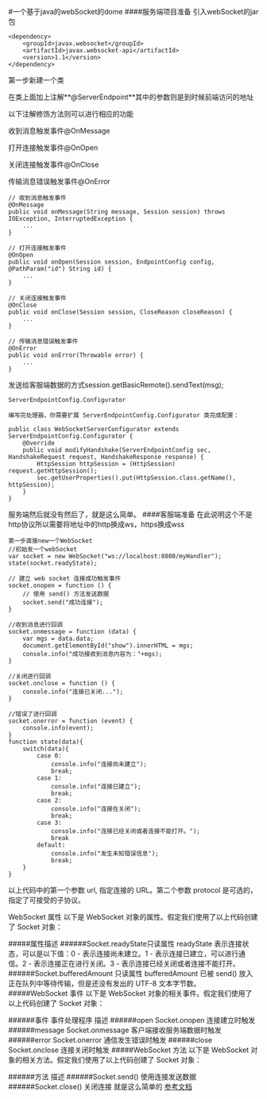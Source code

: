 #一个基于java的webSocket的dome
####服务端项目准备
引入webSocket的jar包
````
<dependency>
    <groupId>javax.websocket</groupId>
    <artifactId>javax.websocket-api</artifactId>
    <version>1.1</version>
</dependency>
````
第一步新建一个类

在类上面加上注解**@ServerEndpoint**其中的参数则是到时候前端访问的地址

以下注解修饰方法则可以进行相应的功能

收到消息触发事件@OnMessage

打开连接触发事件@OnOpen

关闭连接触发事件@OnClose

传输消息错误触发事件@OnError
````
// 收到消息触发事件
@OnMessage
public void onMessage(String message, Session session) throws IOException, InterruptedException {
    ...
}

// 打开连接触发事件
@OnOpen
public void onOpen(Session session, EndpointConfig config, @PathParam("id") String id) {
    ...
}

// 关闭连接触发事件
@OnClose
public void onClose(Session session, CloseReason closeReason) {
    ...
}

// 传输消息错误触发事件
@OnError
public void onError(Throwable error) {
    ...
}
````
发送给客服端数据的方式session.getBasicRemote().sendText(msg);

````
ServerEndpointConfig.Configurator

编写完处理器，你需要扩展 ServerEndpointConfig.Configurator 类完成配置：

public class WebSocketServerConfigurator extends ServerEndpointConfig.Configurator {
    @Override
    public void modifyHandshake(ServerEndpointConfig sec, HandshakeRequest request, HandshakeResponse response) {
        HttpSession httpSession = (HttpSession) request.getHttpSession();
        sec.getUserProperties().put(HttpSession.class.getName(), httpSession);
    }
}
````
服务端然后就没有然后了，就是这么简单。
####客服端准备
在此说明这个不是http协议所以需要将地址中的http换成ws，https换成wss

````
第一步直接new一个WebSocket
//初始发一个webSocket
var socket = new WebSocket("ws://localhost:8080/myHandler");
state(socket.readyState);

// 建立 web socket 连接成功触发事件
socket.onopen = function () {
    // 使用 send() 方法发送数据
    socket.send("成功连接");
}

//收到消息进行回调
socket.onmessage = function (data) {
    var mgs = data.data;
    document.getElementById("show").innerHTML = mgs;
    console.info("成功接收到消息内容为："+mgs);
}

//关闭进行回调
socket.onclose = function () {
    console.info("连接已关闭...");
}

//错误了进行回调
socket.onerror = function (event) {
    console.info(event);
}
function state(data){
    switch(data){
        case 0:
            console.info("连接尚未建立");
            break;
        case 1:
            console.info("连接已建立");
            break;
        case 2:
            console.info("连接在关闭");
            break;
        case 3:
            console.info("连接已经关闭或者连接不能打开。");
            break
        default:
            console.info("发生未知错误信息");
            break;
    }
}
````
以上代码中的第一个参数 url, 指定连接的 URL。第二个参数 protocol 是可选的，指定了可接受的子协议。

WebSocket 属性
以下是 WebSocket 对象的属性。假定我们使用了以上代码创建了 Socket 对象：

#####属性描述
######Socket.readyState只读属性 readyState 表示连接状态，可以是以下值：0 - 表示连接尚未建立。1 - 表示连接已建立，可以进行通信。2 - 表示连接正在进行关闭。3 - 表示连接已经关闭或者连接不能打开。
######Socket.bufferedAmount	只读属性 bufferedAmount 已被 send() 放入正在队列中等待传输，但是还没有发出的 UTF-8 文本字节数。
#####WebSocket 事件
以下是 WebSocket 对象的相关事件。假定我们使用了以上代码创建了 Socket 对象：

######事件 	事件处理程序 	描述
######open	Socket.onopen	连接建立时触发
######message	Socket.onmessage	客户端接收服务端数据时触发
######error	Socket.onerror	通信发生错误时触发
######close	Socket.onclose	连接关闭时触发
#####WebSocket 方法
以下是 WebSocket 对象的相关方法。假定我们使用了以上代码创建了 Socket 对象：

######方法	描述
######Socket.send()	使用连接发送数据
######Socket.close()	关闭连接
就是这么简单的
[参考文档](https://www.cnblogs.com/jingmoxukong/p/7755643.html)